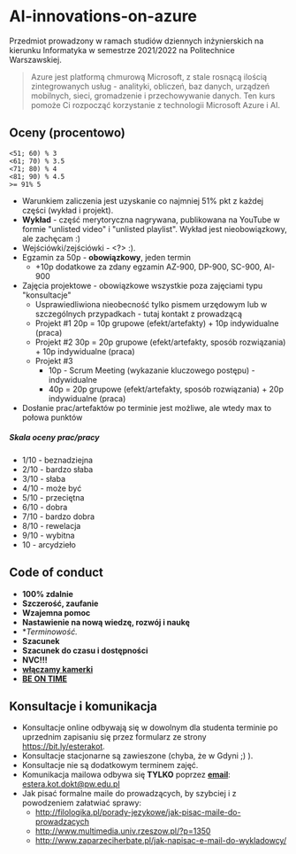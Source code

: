 # AI-innovations-on-azure
Przedmiot prowadzony w ramach studiów dziennych inżynierskich na kierunku Informatyka w semestrze 2021/2022 na Politechnice Warszawskiej.

> Azure jest platformą chmurową Microsoft, z stale rosnącą ilością zintegrowanych usług - analityki, obliczeń, baz danych, urządzeń mobilnych, sieci, gromadzenie i przechowywanie danych. Ten kurs pomoże Ci rozpocząć korzystanie z technologii Microsoft Azure i AI.



## Oceny (procentowo)

```
<51; 60) % 3
<61; 70) % 3.5
<71; 80) % 4
<81; 90) % 4.5
>= 91% 5
```

- Warunkiem zaliczenia jest uzyskanie co najmniej 51% pkt z każdej części (wykład i projekt).
- **Wykład** - część merytoryczna nagrywana, publikowana na YouTube w formie "unlisted video" i "unlisted playlist". Wykład jest nieobowiązkowy, ale zachęcam :)
- Wejściówki/zejściówki - <?> :).
- Egzamin za 50p - **obowiązkowy**, jeden termin
  - +10p dodatkowe za zdany egzamin AZ-900, DP-900, SC-900, AI-900
- Zajęcia projektowe - obowiązkowe wszystkie poza zajęciami typu "konsultacje"
  - Usprawiedliwiona nieobecność tylko pismem urzędowym lub w szczególnych przypadkach - tutaj kontakt z prowadzącą
  - Projekt #1  20p = 10p grupowe (efekt/artefakty) + 10p indywidualne (praca)
  - Projekt #2  30p = 20p grupowe (efekt/artefakty, sposób rozwiązania) + 10p indywidualne (praca)
  - Projekt #3  
    - 10p - Scrum Meeting (wykazanie kluczowego postępu) - indywidualne
    - 40p = 20p grupowe  (efekt/artefakty, sposób rozwiązania) + 20p indywidualne (praca)
- Dosłanie prac/artefaktów po terminie jest możliwe, ale wtedy max to połowa punktów



##### Skala oceny prac/pracy

- 1/10 - beznadziejna
- 2/10 - bardzo słaba
- 3/10 - słaba
- 4/10 - może być
- 5/10 - przeciętna
- 6/10 - dobra
- 7/10 - bardzo dobra
- 8/10 - rewelacja
- 9/10 - wybitna
- 10 - arcydzieło



## Code of conduct

- **100% zdalnie**
- **Szczerość, zaufanie**
- **Wzajemna pomoc**
- **Nastawienie na nową wiedzę, rozwój i naukę**
- **Terminowość.*
- **Szacunek**
- **Szacunek do czasu i dostępności**
- **NVC!!!**
- <u>**włączamy kamerki**</u>
- **<u>BE ON TIME</u>**



## Konsultacje i komunikacja

- Konsultacje online odbywają się w dowolnym dla studenta terminie po uprzednim zapisaniu się przez formularz ze strony https://bit.ly/esterakot. 
- Konsultacje stacjonarne są zawieszone (chyba, że w Gdyni ;) ).
- Konsultacje nie są dodatkowym terminem zajęć.
- Komunikacja mailowa odbywa się **TYLKO** poprzez **<u>email</u>**: estera.kot.dokt@pw.edu.pl
- Jak pisać formalne maile do prowadzących, by szybciej i z powodzeniem załatwiać sprawy:
  - http://filologika.pl/porady-jezykowe/jak-pisac-maile-do-prowadzacych
  - http://www.multimedia.univ.rzeszow.pl/?p=1350
  - http://www.zaparzeciherbate.pl/jak-napisac-e-mail-do-wykladowcy/